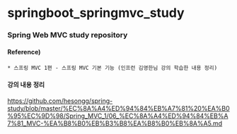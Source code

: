# springboot_springmvc_study


### Spring Web MVC study repository


#### Reference) 
	* 스프링 MVC 1편 - 스프링 MVC 기본 기능 (인프런 김영한님 강의 학습한 내용 정리)

  
#### 강의 내용 정리
https://github.com/hesongg/spring-study/blob/master/%EC%8A%A4%ED%94%84%EB%A7%81%20%EA%B0%95%EC%9D%98/Spring_MVC_1/06_%EC%8A%A4%ED%94%84%EB%A7%81_MVC-%EA%B8%B0%EB%B3%B8%EA%B8%B0%EB%8A%A5.md
